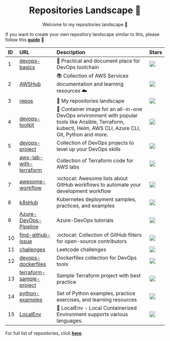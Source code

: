 <h1 align="center">Repositories Landscape 💎</h1>
<p align="center">Welcome to my repositories landscape 👋</p>

If you want to create your own repository landscape similar to this, please follow this [**guide**](./create-repo-landscape.md) 📖


| ID  | URL          | Description                                            | Stars  |
| :-- | :--------------- | :--------------------------------------------- | :------ |
| 1 | <a href="https://github.com/tungbq/devops-basics">devops-basics</a> | 🚀 Practical and document place for DevOps toolchain | <a href="https://github.com/tungbq/devops-basics/stargazers"><img alt="GitHub Repo stars" src="https://img.shields.io/github/stars/tungbq/devops-basics?style=flat" height="20"/></a> |
| 2 | <a href="https://github.com/tungbq/AWSHub">AWSHub</a> | 📚 Collection of AWS Services documentation and learning resources ☁️ | <a href="https://github.com/tungbq/AWSHub/stargazers"><img alt="GitHub Repo stars" src="https://img.shields.io/github/stars/tungbq/AWSHub?style=flat" height="20"/></a> |
| 3 | <a href="https://github.com/tungbq/repos">repos</a> | 🚀 My repositories landscape | <a href="https://github.com/tungbq/repos/stargazers"><img alt="GitHub Repo stars" src="https://img.shields.io/github/stars/tungbq/repos?style=flat" height="20"/></a> |
| 4 | <a href="https://github.com/tungbq/devops-toolkit">devops-toolkit</a> | 🐳 Container image for an all-in-one DevOps environment with popular tools like Ansible, Terraform, kubectl, Helm, AWS CLI, Azure CLI, Git, Python and more. | <a href="https://github.com/tungbq/devops-toolkit/stargazers"><img alt="GitHub Repo stars" src="https://img.shields.io/github/stars/tungbq/devops-toolkit?style=flat" height="20"/></a> |
| 5 | <a href="https://github.com/tungbq/devops-project">devops-project</a> | Collection of DevOps projects to level up your DevOps skills | <a href="https://github.com/tungbq/devops-project/stargazers"><img alt="GitHub Repo stars" src="https://img.shields.io/github/stars/tungbq/devops-project?style=flat" height="20"/></a> |
| 6 | <a href="https://github.com/tungbq/aws-lab-with-terraform">aws-lab-with-terraform</a> | Collection of Terraform code for AWS labs | <a href="https://github.com/tungbq/aws-lab-with-terraform/stargazers"><img alt="GitHub Repo stars" src="https://img.shields.io/github/stars/tungbq/aws-lab-with-terraform?style=flat" height="20"/></a> |
| 7 | <a href="https://github.com/tungbq/awesome-workflow">awesome-workflow</a> | :octocat: Awesome lists about GitHub workflows to automate your development workflow | <a href="https://github.com/tungbq/awesome-workflow/stargazers"><img alt="GitHub Repo stars" src="https://img.shields.io/github/stars/tungbq/awesome-workflow?style=flat" height="20"/></a> |
| 8 | <a href="https://github.com/tungbq/k8sHub">k8sHub</a> | Kubernetes deployment samples, practices, and examples | <a href="https://github.com/tungbq/k8sHub/stargazers"><img alt="GitHub Repo stars" src="https://img.shields.io/github/stars/tungbq/k8sHub?style=flat" height="20"/></a> |
| 9 | <a href="https://github.com/tungbq/Azure-DevOps-Pipeline">Azure-DevOps-Pipeline</a> | Azure-DevOps tutorials | <a href="https://github.com/tungbq/Azure-DevOps-Pipeline/stargazers"><img alt="GitHub Repo stars" src="https://img.shields.io/github/stars/tungbq/Azure-DevOps-Pipeline?style=flat" height="20"/></a> |
| 10 | <a href="https://github.com/tungbq/find-github-issue">find-github-issue</a> | :octocat: Collection of GitHub filters for open-source contributors | <a href="https://github.com/tungbq/find-github-issue/stargazers"><img alt="GitHub Repo stars" src="https://img.shields.io/github/stars/tungbq/find-github-issue?style=flat" height="20"/></a> |
| 11 | <a href="https://github.com/tungbq/challenges">challenges</a> | Leetcode challenges | <a href="https://github.com/tungbq/challenges/stargazers"><img alt="GitHub Repo stars" src="https://img.shields.io/github/stars/tungbq/challenges?style=flat" height="20"/></a> |
| 12 | <a href="https://github.com/tungbq/devops-dockerfiles">devops-dockerfiles</a> | Dockerfiles collection for DevOps tools | <a href="https://github.com/tungbq/devops-dockerfiles/stargazers"><img alt="GitHub Repo stars" src="https://img.shields.io/github/stars/tungbq/devops-dockerfiles?style=flat" height="20"/></a> |
| 13 | <a href="https://github.com/tungbq/terraform-sample-project">terraform-sample-project</a> | Sample Terraform project with best practice | <a href="https://github.com/tungbq/terraform-sample-project/stargazers"><img alt="GitHub Repo stars" src="https://img.shields.io/github/stars/tungbq/terraform-sample-project?style=flat" height="20"/></a> |
| 14 | <a href="https://github.com/tungbq/python-examples">python-examples</a> | Set of Python examples, practice exercises, and learning resources | <a href="https://github.com/tungbq/python-examples/stargazers"><img alt="GitHub Repo stars" src="https://img.shields.io/github/stars/tungbq/python-examples?style=flat" height="20"/></a> |
| 15 | <a href="https://github.com/tungbq/LocalEnv">LocalEnv</a> | 🐳 LocalEnv - Local Containerized Environment supports various languages. | <a href="https://github.com/tungbq/LocalEnv/stargazers"><img alt="GitHub Repo stars" src="https://img.shields.io/github/stars/tungbq/LocalEnv?style=flat" height="20"/></a> |

For full list of repositories, click [**here**](https://github.com/tungbq?tab=repositories&q=&type=&language=&sort=stargazers).
